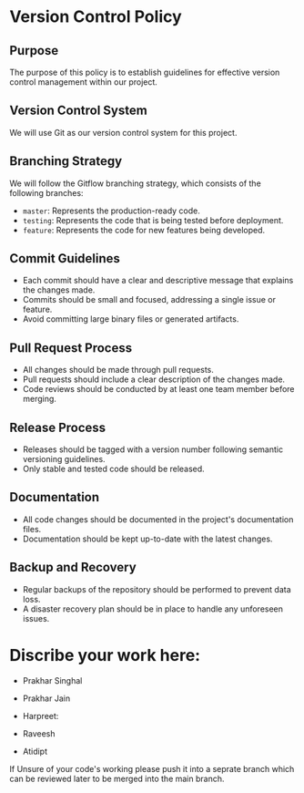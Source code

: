 # Version Control Policy

## Purpose
The purpose of this policy is to establish guidelines for effective version control management within our project.

## Version Control System
We will use Git as our version control system for this project.

## Branching Strategy
We will follow the Gitflow branching strategy, which consists of the following branches:
- `master`: Represents the production-ready code.
- `testing`: Represents the code that is being tested before deployment.
- `feature`: Represents the code for new features being developed.

## Commit Guidelines
- Each commit should have a clear and descriptive message that explains the changes made.
- Commits should be small and focused, addressing a single issue or feature.
- Avoid committing large binary files or generated artifacts.

## Pull Request Process
- All changes should be made through pull requests.
- Pull requests should include a clear description of the changes made.
- Code reviews should be conducted by at least one team member before merging.

## Release Process
- Releases should be tagged with a version number following semantic versioning guidelines.
- Only stable and tested code should be released.

## Documentation
- All code changes should be documented in the project's documentation files.
- Documentation should be kept up-to-date with the latest changes.

## Backup and Recovery
- Regular backups of the repository should be performed to prevent data loss.
- A disaster recovery plan should be in place to handle any unforeseen issues.


# Discribe your work here:

- Prakhar Singhal

- Prakhar Jain

- Harpreet: 

- Raveesh

- Atidipt

If Unsure of your code's working please push it into a seprate branch which can be reviewed later to be merged into the main branch.